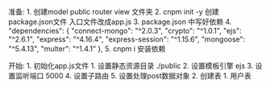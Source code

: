 准备:
    1. 创建model public router view 文件夹
    2. cnpm init -y 创建package.json文件 入口文件改成app.js
    3. package.json 中写好依赖
    4. "dependencies": {
    "connect-mongo": "^2.0.3",
    "crypto": "^1.0.1",
    "ejs": "^2.6.1",
    "express": "^4.16.4",
    "express-session": "^1.15.6",
    "mongoose": "^5.4.13",
    "multer": "^1.4.1"
  },
    5. cnpm i 安装依赖

开始:
    1. 初始化app.js文件
        1. 设置静态资源目录 ./public
        2. 设置模板引擎 ejs
        3. 设置监听端口 5000
        4. 设置子路由 
        5. 设置处理post数据对象
    2. 创建表
        1. 用户表
